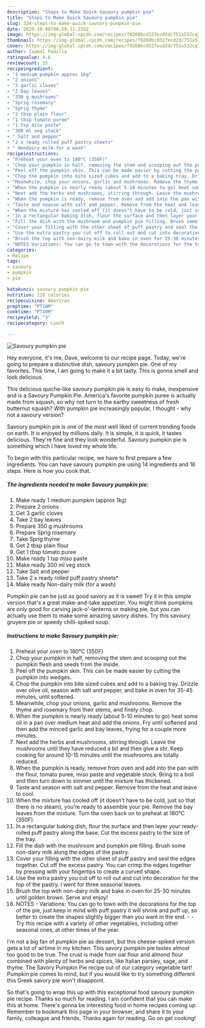 ```yaml
---
description: "Steps to Make Quick Savoury pumpkin pie"
title: "Steps to Make Quick Savoury pumpkin pie"
slug: 324-steps-to-make-quick-savoury-pumpkin-pie
date: 2020-10-06T06:59:11.235Z
image: https://img-global.cpcdn.com/recipes/f0260bcd327ecd2d/751x532cq70/savoury-pumpkin-pie-recipe-main-photo.jpg
thumbnail: https://img-global.cpcdn.com/recipes/f0260bcd327ecd2d/751x532cq70/savoury-pumpkin-pie-recipe-main-photo.jpg
cover: https://img-global.cpcdn.com/recipes/f0260bcd327ecd2d/751x532cq70/savoury-pumpkin-pie-recipe-main-photo.jpg
author: Isabel Padilla
ratingvalue: 4.6
reviewcount: 15
recipeingredient:
- "1 medium pumpkin approx 1kg"
- "2 onions"
- "3 garlic cloves"
- "2 bay leaves"
- "350 g mushrooms"
- "Sprig rosemary"
- "Sprig thyme"
- "2 tbsp plain flour"
- "1 tbsp tomato puree"
- "1 tsp miso paste"
- "300 ml veg stock"
- " Salt and pepper"
- "2 x ready rolled puff pastry sheets"
- " Nondairy milk for a wash"
recipeinstructions:
- "Preheat your oven to 180°C (350F)"
- "Chop your pumpkin in half, removing the stem and scooping out the pumpkin flesh and seeds from the inside."
- "Peel off the pumpkin skin. This can be made easier by cutting the pumpkin into wedges."
- "Chop the pumpkin into bite sized cubes and add to a baking tray. Drizzle over olive oil, season with salt and pepper, and bake in oven for 35-45 minutes, until softened."
- "Meanwhile, chop your onions, garlic and mushrooms. Remove the thyme and rosemary from their stems, and finely chop."
- "When the pumpkin is nearly ready (about 5-10 minutes to go) heat some oil in a pan over medium heat and add the onions. Fry until softened and then add the minced garlic and bay leaves, frying for a couple more minutes."
- "Next add the herbs and mushrooms, stirring through. Leave the mushrooms until they have reduced a bit and then give a stir. Keep cooking for around 10-15 minutes until the mushrooms are totally reduced."
- "When the pumpkin is ready, remove from oven and add into the pan with the flour, tomato puree, miso paste and vegetable stock. Bring to a boil and then turn down to simmer until the mixture has thickened."
- "Taste and season with salt and pepper. Remove from the heat and leave to cool."
- "When the mixture has cooled off (it doesn’t have to be cold, just so that there is no steam), you’re ready to assemble your pie. Remove the bay leaves from the mixture. Turn the oven back on to preheat at 180°C (350F)."
- "In a rectangular baking dish, flour the surface and then layer your ready-rolled puff pastry along the base. Cut the excess pastry to the size of the tray."
- "Fill the dish with the mushroom and pumpkin pie filling. Brush some non-dairy milk along the edges of the pastry."
- "Cover your filling with the other sheet of puff pastry and seal the edges together. Cut off the excess pastry. You can crimp the edges together by pressing with your fingertips to create a curved shape."
- "Use the extra pastry you cut off to roll out and cut into decoration for the top of the pastry. I went for three seasonal leaves."
- "Brush the top with non-dairy milk and bake in oven for 25-30 minutes until golden brown. Serve and enjoy!"
- "NOTES Variations: You can go to town with the decorations for the top of the pie, just keep in mind with puff pastry it will shrink and puff up, so better to create the shapes slightly bigger than you want in the end.  Try this recipe with a variety of other vegetables, including other seasonal ones, at other times of the year."
categories:
- Recipe
tags:
- savoury
- pumpkin
- pie

katakunci: savoury pumpkin pie 
nutrition: 128 calories
recipecuisine: American
preptime: "PT10M"
cooktime: "PT49M"
recipeyield: "3"
recipecategory: Lunch

---
```



![Savoury pumpkin pie](https://img-global.cpcdn.com/recipes/f0260bcd327ecd2d/751x532cq70/savoury-pumpkin-pie-recipe-main-photo.jpg)

Hey everyone, it's me, Dave, welcome to our recipe page. Today, we're going to prepare a distinctive dish, savoury pumpkin pie. One of my favorites. This time, I am going to make it a bit tasty. This is gonna smell and look delicious.

This delicious quiche-like savoury pumpkin pie is easy to make, inexpensive and is a Savoury Pumpkin Pie. America&#39;s favorite pumpkin puree is actually made from squash, so why not turn to the earthy sweetness of fresh butternut squash? With pumpkin pie increasingly popular, I thought - why not a savoury version?

Savoury pumpkin pie is one of the most well liked of current trending foods on earth. It is enjoyed by millions daily. It is simple, it is quick, it tastes delicious. They're fine and they look wonderful. Savoury pumpkin pie is something which I have loved my whole life.


To begin with this particular recipe, we have to first prepare a few ingredients. You can have savoury pumpkin pie using 14 ingredients and 16 steps. Here is how you cook that.

<!--inarticleads1-->

##### The ingredients needed to make Savoury pumpkin pie:

1. Make ready 1 medium pumpkin (approx 1kg)
1. Prepare 2 onions
1. Get 3 garlic cloves
1. Take 2 bay leaves
1. Prepare 350 g mushrooms
1. Prepare Sprig rosemary
1. Take Sprig thyme
1. Get 2 tbsp plain flour
1. Get 1 tbsp tomato puree
1. Make ready 1 tsp miso paste
1. Make ready 300 ml veg stock
1. Take  Salt and pepper
1. Take 2 x ready rolled puff pastry sheets*
1. Make ready  Non-dairy milk (for a wash)


Pumpkin pie can be just as good savory as it is sweet! Try it in this simple version that&#39;s a great make-and-take appetizer. You might think pumpkins are only good for carving jack-o&#39;-lanterns or making pie, but you can actually use them to make some amazing savory dishes. Try this savoury gruyere pie or speedy chilli-spiked soup. 

<!--inarticleads2-->

##### Instructions to make Savoury pumpkin pie:

1. Preheat your oven to 180°C (350F)
1. Chop your pumpkin in half, removing the stem and scooping out the pumpkin flesh and seeds from the inside.
1. Peel off the pumpkin skin. This can be made easier by cutting the pumpkin into wedges.
1. Chop the pumpkin into bite sized cubes and add to a baking tray. Drizzle over olive oil, season with salt and pepper, and bake in oven for 35-45 minutes, until softened.
1. Meanwhile, chop your onions, garlic and mushrooms. Remove the thyme and rosemary from their stems, and finely chop.
1. When the pumpkin is nearly ready (about 5-10 minutes to go) heat some oil in a pan over medium heat and add the onions. Fry until softened and then add the minced garlic and bay leaves, frying for a couple more minutes.
1. Next add the herbs and mushrooms, stirring through. Leave the mushrooms until they have reduced a bit and then give a stir. Keep cooking for around 10-15 minutes until the mushrooms are totally reduced.
1. When the pumpkin is ready, remove from oven and add into the pan with the flour, tomato puree, miso paste and vegetable stock. Bring to a boil and then turn down to simmer until the mixture has thickened.
1. Taste and season with salt and pepper. Remove from the heat and leave to cool.
1. When the mixture has cooled off (it doesn’t have to be cold, just so that there is no steam), you’re ready to assemble your pie. Remove the bay leaves from the mixture. Turn the oven back on to preheat at 180°C (350F).
1. In a rectangular baking dish, flour the surface and then layer your ready-rolled puff pastry along the base. Cut the excess pastry to the size of the tray.
1. Fill the dish with the mushroom and pumpkin pie filling. Brush some non-dairy milk along the edges of the pastry.
1. Cover your filling with the other sheet of puff pastry and seal the edges together. Cut off the excess pastry. You can crimp the edges together by pressing with your fingertips to create a curved shape.
1. Use the extra pastry you cut off to roll out and cut into decoration for the top of the pastry. I went for three seasonal leaves.
1. Brush the top with non-dairy milk and bake in oven for 25-30 minutes until golden brown. Serve and enjoy!
1. NOTES - Variations: You can go to town with the decorations for the top of the pie, just keep in mind with puff pastry it will shrink and puff up, so better to create the shapes slightly bigger than you want in the end. -  - Try this recipe with a variety of other vegetables, including other seasonal ones, at other times of the year.


I&#39;m not a big fan of pumpkin pie as dessert, but this cheese-spiked version gets a lot of airtime in my kitchen. This savory pumpkin pie tastes almost too good to be true. The crust is made from oat flour and almond flour combined with plenty of herbs and spices, like Italian parsley, sage, and thyme. The Savory Pumpkin Pie recipe out of our category vegetable tart! Pumpkin pie comes to mind, but if you would like to try something different this Greek savory pie won&#39;t disappoint. 

So that's going to wrap this up with this exceptional food savoury pumpkin pie recipe. Thanks so much for reading. I am confident that you can make this at home. There's gonna be interesting food in home recipes coming up. Remember to bookmark this page in your browser, and share it to your family, colleague and friends. Thanks again for reading. Go on get cooking!
